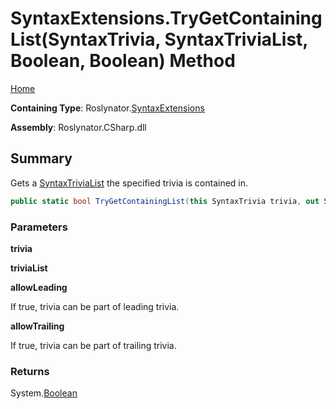 <a name="_top"></a>

# SyntaxExtensions\.TryGetContainingList\(SyntaxTrivia, SyntaxTriviaList, Boolean, Boolean\) Method

[Home](../../../README.md#_top)

**Containing Type**: Roslynator\.[SyntaxExtensions](../README.md#_top)

**Assembly**: Roslynator\.CSharp\.dll

## Summary

Gets a [SyntaxTriviaList](https://docs.microsoft.com/en-us/dotnet/api/microsoft.codeanalysis.syntaxtrivialist) the specified trivia is contained in\.

```csharp
public static bool TryGetContainingList(this SyntaxTrivia trivia, out SyntaxTriviaList triviaList, bool allowLeading = true, bool allowTrailing = true)
```

### Parameters

**trivia**

**triviaList**

**allowLeading**

If true, trivia can be part of leading trivia\.

**allowTrailing**

If true, trivia can be part of trailing trivia\.

### Returns

System\.[Boolean](https://docs.microsoft.com/en-us/dotnet/api/system.boolean)

